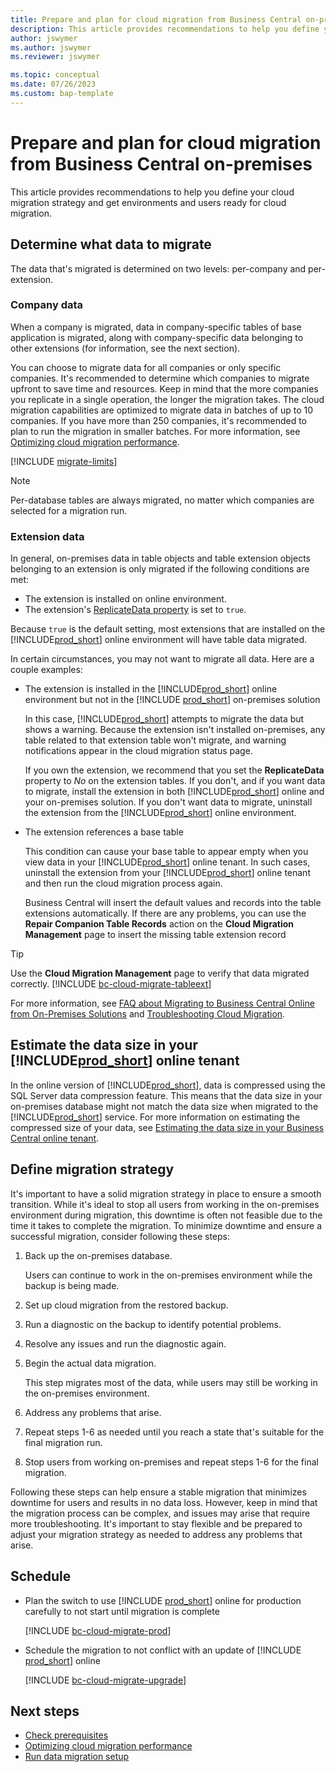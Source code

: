 ```yaml
---
title: Prepare and plan for cloud migration from Business Central on-premises
description: This article provides recommendations to help you define your cloud migration strategy and get environments and users ready for cloud migration.
author: jswymer
ms.author: jswymer
ms.reviewer: jswymer

ms.topic: conceptual
ms.date: 07/26/2023
ms.custom: bap-template 
---
```


# Prepare and plan for cloud migration from Business Central on-premises

This article provides recommendations to help you define your cloud migration strategy and get environments and users ready for cloud migration.

## Determine what data to migrate

The data that's migrated is determined on two levels: per-company and per-extension.

### Company data

When a company is migrated, data in company-specific tables of base application is migrated, along with company-specific data belonging to other extensions (for information, see the next section).

You can choose to migrate data for all companies or only specific companies. It's recommended to determine which companies to migrate upfront to save time and resources. Keep in mind that the more companies you replicate in a single operation, the longer the migration takes. The cloud migration capabilities are optimized to migrate data in batches of up to 10 companies. If you have more than 250 companies, it's recommended to plan to run the migration in smaller batches. For more information, see [Optimizing cloud migration performance](migration-optimize-replication.md#reduce-the-number-of-companies-migrated).

[!INCLUDE [migrate-limits](../developer/includes/migrate-limits.md)]

> [!NOTE]
> Per-database tables are always migrated, no matter which companies are selected for a migration run.

### Extension data

In general, on-premises data in table objects and table extension objects belonging to an extension is only migrated if the following conditions are met:

- The extension is installed on online environment.
- The extension's [ReplicateData property](../developer/properties/devenv-replicatedata-property.md) is set to `true`.

Because `true` is the default setting, most extensions that are installed on the [!INCLUDE[prod_short](../includes/prod_short.md)] online environment will have table data migrated.  

In certain circumstances, you may not want to migrate all data. Here are a couple examples:

- The extension is installed in the [!INCLUDE[prod_short](../includes/prod_short.md)] online environment but not in the [!INCLUDE [prod_short](../includes/prod_short.md)] on-premises solution

    In this case, [!INCLUDE[prod_short](../includes/prod_short.md)] attempts to migrate the data but shows a warning. Because the extension isn't installed on-premises, any table related to that extension table won't migrate, and warning notifications appear in the cloud migration status page.

    If you own the extension, we recommend that you set the **ReplicateData** property to *No* on the extension tables. If you don't, and if you want data to migrate, install the extension in both [!INCLUDE[prod_short](../includes/prod_short.md)] online and your on-premises solution. If you don't want data to migrate, uninstall the extension from the [!INCLUDE[prod_short](../includes/prod_short.md)] online environment.  

- The extension references a base table

    This condition can cause your base table to appear empty when you view data in your [!INCLUDE[prod_short](../includes/prod_short.md)] online tenant. In such cases, uninstall the extension from your [!INCLUDE[prod_short](../includes/prod_short.md)] online tenant and then run the cloud migration process again.

    Business Central will insert the default values and records into the table extensions automatically. If there are any problems, you can use the **Repair Companion Table Records** action on the **Cloud Migration Management** page to insert the missing table extension record

> [!TIP]
> Use the **Cloud Migration Management** page to verify that data migrated correctly. [!INCLUDE [bc-cloud-migrate-tableext](../includes/bc-cloud-migrate-tableext.md)]

For more information, see [FAQ about Migrating to Business Central Online from On-Premises Solutions](faq-migrate-data.md) and [Troubleshooting Cloud Migration](migration-troubleshooting.md).  

## Estimate the data size in your [!INCLUDE[prod_short](../includes/prod_short.md)] online tenant
In the online version of [!INCLUDE[prod_short](../developer/includes/prod_short.md)], data is compressed using the SQL Server data compression feature. This means that the data size in your on-premises database might not match the data size when migrated to the [!INCLUDE[prod_short](../developer/includes/prod_short.md)] service. For more information on estimating the compressed size of your data, see [Estimating the data size in your Business Central online tenant](./cloud-migration-estimate-compressed-data-size.md). 


## Define migration strategy

<!--Ideally, to ensure all data is migrated, you'd stop all users from working in the on-premises environment while you made the migration to online. However, given the time it takes to complete the migration, this downtime typically isn't feasible. So, you want to devise a strategy that provides a stable migration, limits downtime for users, and results in no data loss. There's no exact approach to follow, because of the unknowns that can arise. But in general, the following approach provides a solid basis or starting point for most migrations.-->

It's important to have a solid migration strategy in place to ensure a smooth transition. While it's ideal to stop all users from working in the on-premises environment during migration, this downtime is often not feasible due to the time it takes to complete the migration. To minimize downtime and ensure a successful migration, consider following these steps:

<!--
1. Back up the on-premises database.

    Users can continue to work in the on-premises environment.
1. Set up cloud migration.
1. Run a diagnostic on the backup to identify potential problems
1. Resolve any problems, then run the diagnostic again.
1. Run the actual data migration.

   This step migrates most of the data, while on-premises users may still be working.
1. Resolve any problems.
1. Repeats steps 1 to 6 as needed, until you get to a state where that's suitable for the final migration run.
1. Stop users from working on-premise, then repeat steps 1 to 6 for the final migration.
-->
1. Back up the on-premises database.

   Users can continue to work in the on-premises environment while the backup is being made.
1. Set up cloud migration from the restored backup.
1. Run a diagnostic on the backup to identify potential problems.
1. Resolve any issues and run the diagnostic again.
1. Begin the actual data migration.

   This step migrates most of the data, while users may still be working in the on-premises environment.
1. Address any problems that arise.
1. Repeat steps 1-6 as needed until you reach a state that's suitable for the final migration run.
1. Stop users from working on-premises and repeat steps 1-6 for the final migration.

Following these steps can help ensure a stable migration that minimizes downtime for users and results in no data loss. However, keep in mind that the migration process can be complex, and issues may arise that require more troubleshooting. It's important to stay flexible and be prepared to adjust your migration strategy as needed to address any problems that arise.

## Schedule

- Plan the switch to use [!INCLUDE [prod_short](../includes/prod_short.md)] online for production carefully to not start until migration is complete  

  [!INCLUDE [bc-cloud-migrate-prod](../includes/bc-cloud-migrate-prod.md)]  

- Schedule the migration to not conflict with an update of [!INCLUDE [prod_short](../includes/prod_short.md)] online

  [!INCLUDE [bc-cloud-migrate-upgrade](../includes/bc-cloud-migrate-upgrade.md)]

## Next steps

- [Check prerequisites](cloud-migration-prerequisites.md)  
- [Optimizing cloud migration performance](migration-optimize-replication.md)  
- [Run data migration setup](migration-setup.md)
